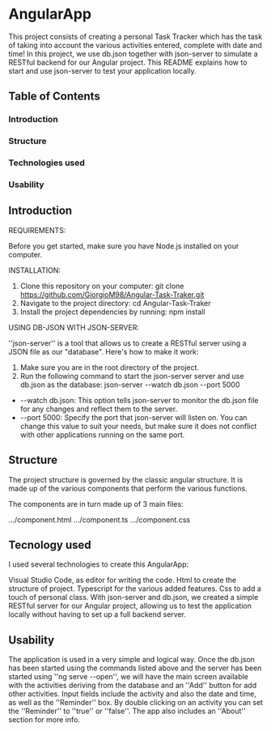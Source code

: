 # AngularApp

This project consists of creating a personal Task Tracker which has the task of taking into account the various activities entered, complete with date and time!
In this project, we use db.json together with json-server to simulate a RESTful backend for our Angular project. This README explains how to start and use json-server to test your application locally.


## Table of Contents
### Introduction
### Structure
### Technologies used
### Usability


## Introduction

REQUIREMENTS:

Before you get started, make sure you have Node.js installed on your computer.

INSTALLATION:

1. Clone this repository on your computer: git clone https://github.com/GiorgioM98/Angular-Task-Traker.git
2. Navigate to the project directory: cd Angular-Task-Traker
3. Install the project dependencies by running: npm install

USING DB-JSON WITH JSON-SERVER:

''json-server'' is a tool that allows us to create a RESTful server using a JSON file as our "database". Here's how to make it work:

1. Make sure you are in the root directory of the project.
2. Run the following command to start the json-server server and use db.json as the database: json-server --watch db.json --port 5000

* --watch db.json: This option tells json-server to monitor the db.json file for any changes and reflect them to the server.
* --port 5000: Specify the port that json-server will listen on. You can change this value to suit your needs, but make sure it does not conflict with other applications running on the same port.


## Structure

The project structure is governed by the classic angular structure.
It is made up of the various components that perform the various functions.

The components are in turn made up of 3 main files:

.../component.html
.../component.ts
.../component.css


## Tecnology used

I used several technologies to create this AngularApp:

Visual Studio Code, as editor for writing the code.
Html to create the structure of project.
Typescript for the various added features.
Css to add a touch of personal class.
With json-server and db.json, we created a simple RESTful server for our Angular project, allowing us to test the application locally without having to set up a full backend server.


## Usability

The application is used in a very simple and logical way.
Once the db.json has been started using the commands listed above and the server has been started using ''ng serve --open'', we will have the main screen available with the activities deriving from the database and an ''Add'' button for add other activities.
Input fields include the activity and also the date and time, as well as the ''Reminder'' box.
By double clicking on an activity you can set the ''Reminder'' to ''true'' or ''false''.
The app also includes an ''About'' section for more info.
